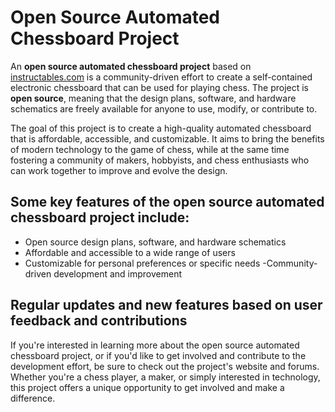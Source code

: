 # Open Source Automated Chessboard Project
An **open source automated chessboard project** based on [instructables.com](https://www.instructables.com/Automated-Chessboard/) is a community-driven effort to create a self-contained electronic chessboard that can be used for playing chess. The project is **open source**, meaning that the design plans, software, and hardware schematics are freely available for anyone to use, modify, or contribute to.

The goal of this project is to create a high-quality automated chessboard that is affordable, accessible, and customizable. It aims to bring the benefits of modern technology to the game of chess, while at the same time fostering a community of makers, hobbyists, and chess enthusiasts who can work together to improve and evolve the design.

## Some key features of the open source automated chessboard project include:
- Open source design plans, software, and hardware schematics
- Affordable and accessible to a wide range of users
- Customizable for personal preferences or specific needs
 -Community-driven development and improvement

## Regular updates and new features based on user feedback and contributions
If you're interested in learning more about the open source automated chessboard project, or if you'd like to get involved and contribute to the development effort, be sure to check out the project's website and forums. Whether you're a chess player, a maker, or simply interested in technology, this project offers a unique opportunity to get involved and make a difference.
